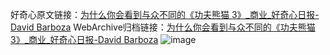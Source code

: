 好奇心原文链接：[为什么你会看到与众不同的《功夫熊猫 3》_商业_好奇心日报-David Barboza](https://www.qdaily.com/articles/8228.html)
WebArchive归档链接：[为什么你会看到与众不同的《功夫熊猫 3》_商业_好奇心日报-David Barboza](http://web.archive.org/web/20190623152349/https://www.qdaily.com/articles/8228.html)
![image](http://ww3.sinaimg.cn/large/007d5XDply1g3vb9glw4uj30u05m87wi)